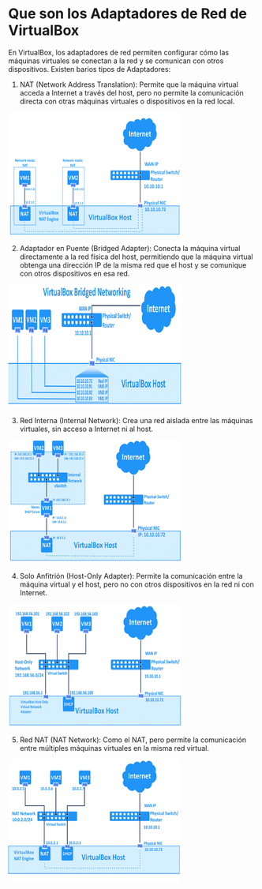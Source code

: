 # Que son los Adaptadores de Red de VirtualBox

En VirtualBox, los adaptadores de red permiten configurar cómo las máquinas virtuales se conectan a la red y se comunican con otros dispositivos. Existen barios tipos de Adaptadores:

1. NAT (Network Address Translation): Permite que la máquina virtual acceda a Internet a través del host, pero no permite la comunicación directa con otras máquinas virtuales o dispositivos en la red local.

<img src="https://github.com/OscraSanchez/Adaptadores-de-Red/blob/main/nat.png" width="350" height="250">

2. Adaptador en Puente (Bridged Adapter): Conecta la máquina virtual directamente a la red física del host, permitiendo que la máquina virtual obtenga una dirección IP de la misma red que el host y se comunique con otros dispositivos en esa red.

<img src="https://github.com/OscraSanchez/Adaptadores-de-Red/blob/main/puente.png" width="350" height="250">

3. Red Interna (Internal Network): Crea una red aislada entre las máquinas virtuales, sin acceso a Internet ni al host.

<img src="https://github.com/OscraSanchez/Adaptadores-de-Red/blob/main/interna.png" width="350" height="250">

4. Solo Anfitrión (Host-Only Adapter): Permite la comunicación entre la máquina virtual y el host, pero no con otros dispositivos en la red ni con Internet.

<img src="https://github.com/OscraSanchez/Adaptadores-de-Red/blob/main/Host.png" width="350" height="250">

5. Red NAT (NAT Network): Como el NAT, pero permite la comunicación entre múltiples máquinas virtuales en la misma red virtual.

<img src="https://github.com/OscraSanchez/Adaptadores-de-Red/blob/main/rednat.png" width="350" height="250">
